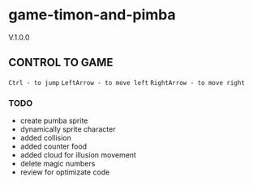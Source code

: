 # game-timon-and-pimba
V.1.0.0

## CONTROL TO GAME
`Ctrl - to jump`
`LeftArrow - to move left`
`RightArrow - to move right`


### TODO
- create pumba sprite
- dynamically sprite character
- added collision
- added counter food
- added cloud for illusion movement
- delete magic numbers
- review for optimizate code
